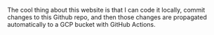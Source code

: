 The cool thing about this website is that I can code it locally, commit changes to this Github repo, and then those changes are propagated automatically to a GCP bucket with GitHub Actions. 
